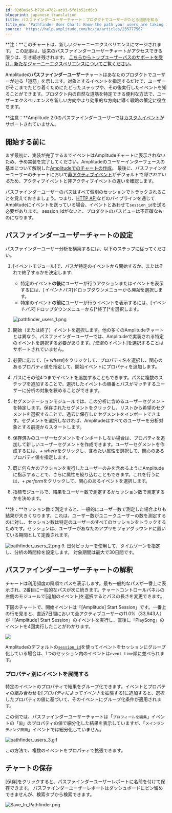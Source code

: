 ```yaml
---
id: 02d8e9e5-b72d-4762-ac03-5fd1b52cd6c3
blueprint: japanese_translation
title: パスファインダーユーザーチャート：プロダクトでユーザーがたどる道筋を知る
title_en: 'Pathfinder User Chart: Know the path your users are taking in your product'
source: 'https://help.amplitude.com/hc/ja/articles/235777567'
---
```

**注：**このチャートは、新しいジャーニーエクスペリエンスにマージされます。 この記事は、従来のパスファインダーユーザーチャートがアクセスできる限りは、引き続き残されます。 [こちらからトップユーザーパスのサポートを受け、新たなジャーニーエクスペリエンスについてご覧ください](/docs/analytics/charts/journeys/journeys-understand-paths)。

Amplitudeの**パスファインダーユーザー**チャートはあなたのプロダクトでユーザーが辿る「道筋」を示します。対象とするイベントを指定するだけで、ユーザーがそこまでたどり着くためにたどったステップや、その後実行したイベントを知ることができます。プロダクト内の自然な道筋を特定できる便利な方法で、ユーザーエクスペリエンスを新しい方向やより効果的な方向に導く戦略の策定に役立ちます。

**注意：**Amplitude 2.0のパスファインダーユーザーでは[カスタムイベント](/docs/admin/account-management/account-settings)がサポートされていません。

## 開始する前に

まず最初に、実装が完了するまでイベントはAmplitudeチャートに表示されないため、予め実装を完了してください。Amplitudeのユーザーインターフェースの基本について解説した[Amplitudeでのチャートの作成](/docs/get-started/helpful-definitions)。 最後に、パスファインダーユーザーのチャートにおいて[非アクティブイベント](https://help.amplitude.com/knowledge/articles/5078778423579/en-us?brand_id=68397)がデフォルトで*隠されている*ため、アクティブイベントと非アクティブイベントの違いを確認します。

パスファインダーユーザーのパスはすべて個別のセッションでトラックされることを覚えておきましょう。つまり、[HTTP API](https://help.amplitude.com/hc/en-us/articles/360032842391-HTTP-API-V2)などのパイプラインを通じてAmplitudeにイベントを送っている場合、イベントとあわせて`session_id`を送る必要があります。 session\_idがないと、プロダクトのパスビューは不正確なものになります。

## パスファインダーユーザーチャートの設定

パスファインダーユーザー分析を構築するには、以下のステップに従ってください。

1. [イベントモジュール]で、パスが特定のイベントから開始するか、またはそれで終了するかを決定します:
	* 特定のイベント**の後に**ユーザーが行うアクションまたはイベントを表示するには、[*イベントパス*]ドロップダウンメニューから*開始*を選択します。
	* 特定のイベント**の前に**ユーザーが行うイベントを表示するには、[*イベントパス*]ドロップダウンメニューから[*終了]*を選択します。  
	  
	![pathfinder_users_1.png](/docs/output/img/jp/pathfinder-users-1-png.png)
2. 開始（または終了）イベントを選択します。他の多くのAmplitudeチャートとは異なり、パスファインダーユーザーでは、Amplitudeで実装される特定のイベントを選択する必要があります。*[任意*のイベント]を選択することはサポートされていません。
3. 必要に応じて、[*+ where*]をクリックして、プロパティ名を選択し、関心のあるプロパティ値を指定して、開始イベントにプロパティを追加します。
4. パスにその他4つまでイベントを追加することもできます。パスに複数のステップを追加することで、選択したイベントの順番とパスがマッチするユーザーに分析の対象を狭めることができます。
5. セグメンテーションモジュールでは、この分析に含めるユーザーセグメントを特定します。保存されたセグメントをクリックし、リストから希望のセグメントを選択することで、過去に保存したセグメントをインポートできます。セグメントを選択しなければ、Amplitudeはすべてのユーザーを分析対象とする前提からスタートします。
6. 保存済みのユーザーセグメントをインポートしない場合は、プロパティを追加して新しいユーザーセグメントを作成できます。ユーザーセグメントを作成するには、*+ where*をクリックし、含めたい属性を選択して、関心のあるプロパティ値を指定します。
7. 既に何らかのアクションを実行したユーザーのみを含めるようにAmplitudeに指示することで、さらに属性を絞り込むこともできます。これを行うには、*+ perform*をクリックして、関心のあるイベントを選択します。
8. 指標モジュールで、結果をユーザー数で測定するかセッション数で測定するかを決めます。  
  
**注：**セッション数で測定すると、一般的にユーザー数で測定した場合よりも結果が大きくなります。これは、ユーザー数がユニークユーザーの数を測定するのに対し、セッション数は特定のユーザーのすべてのセッションをトラックするためです。セッションは、ユーザーがあなたのアプリをフォアグラウンドに置いている期間として定義されます。  
  
![pathfinder_users_2.png](/docs/output/img/jp/pathfinder-users-2-png.png)
9. 日付ピッカーを使用して、タイムゾーンを指定し、分析の時間枠を設定します。 対象期間は最大で30日間です。

## パスファインダーユーザーチャートの解釈

チャートは利用頻度の降順でパスを表示します。最も一般的なパスが一番上に表示され、2番目に一般的なパスが次に続きます。チャートコントロールパネルの左側のモジュールで[追加のイベント]を選択するとパスの長さを変更できます。

下図のチャートで、開始イベントは「[Amplitude] Start Session」です。一番上の行を見ると、直近7日間において全アクティブユーザーの11.0%（33,943人）が「[Amplitude] Start Session」のイベントを実行し、直後に「PlaySong」のイベントを4回実行したことがわかります。

![](/docs/output/img/jp/Screen_Shot_2016-12-02_at_3.01.42_PM.png)

Amplitudeのデフォルトの[`session_id`](/docs/cdp/sources/instrument-track-sessions)を使ってイベントをセッションにグループ化している場合は、1つのセッション内のイベントは`event_time`順に並べられます。 

### プロパティ別にイベントを展開する

特定のイベントのプロパティで結果をグループ化できます。イベントとプロパティの組み合わせを[*プロパティによってイベント*を拡張する]に追加すると、選択したプロパティの値に基づいて、そのイベントにグループ化条件が適用されます。  

この例では、パスファインダーユーザーチャートは「`プロフィールを編集`」イベントの「`国`」のプロパティの値で細分化した結果を表示していますが、「`メインランディング画面`」イベントでは細分化していません。

![pathfinder_users_3.gif](/docs/output/img/jp/pathfinder-users-3-gif.gif)

この方法で、複数のイベントをプロパティで拡張できます。

## チャートの保存

[保存]をクリックすると、パスファインダーユーザーレポートに名前を付けて保存できます。 パスファインダーユーザーレポートはダッシュボードにピン留めできませんが、検索タブから検索できます。

![Save_In_Pathfinder.png](/docs/output/img/jp/save-in-pathfinder-png.png)
